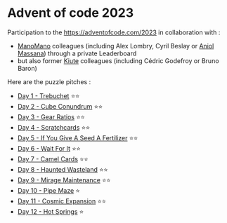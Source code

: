 # Advent of code 2023
Participation to the https://adventofcode.com/2023 in collaboration with :
* [ManoMano](https://github.com/ManoManoTech) colleagues (including Alex Lombry, Cyril Beslay or [Aniol Massana](https://github.com/amassana/advent_of_code_2023)) through a private Leaderboard
* but also former [Kiute](https://github.com/kiute-tech) colleagues (including Cédric Godefroy or Bruno Baron)

Here are the puzzle pitches :
- [Day 1 - Trebuchet](./docs/day01.md) ⭐⭐ 
- [Day 2 - Cube Conundrum](./docs/day02.md) ⭐⭐
- [Day 3 - Gear Ratios](./docs/day03.md) ⭐⭐
- [Day 4 - Scratchcards](./docs/day04.md) ⭐⭐
- [Day 5 - If You Give A Seed A Fertilizer](./docs/day05.md) ⭐⭐ 
- [Day 6 - Wait For It](./docs/day06.md) ⭐⭐
- [Day 7 - Camel Cards](./docs/day07.md) ⭐⭐
- [Day 8 - Haunted Wasteland](./docs/day08.md) ⭐⭐
- [Day 9 - Mirage Maintenance](./docs/day09.md) ⭐⭐
- [Day 10 - Pipe Maze](./docs/day10.md) ⭐
- [Day 11 - Cosmic Expansion](./docs/day11.md) ⭐⭐
- [Day 12 - Hot Springs](./docs/day12.md) ⭐
